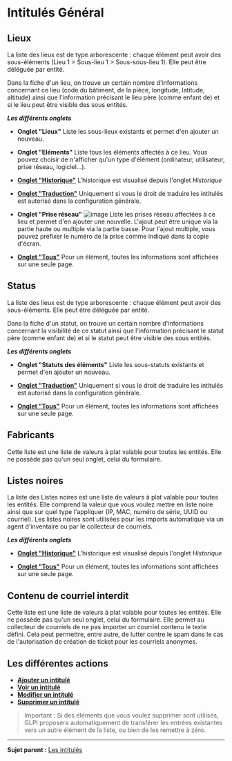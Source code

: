 Intitulés Général
=================

Lieux
-----
La liste des lieux est de type arborescente : chaque élément peut avoir des sous-éléments (Lieu 1 > Sous-lieu 1 > Sous-sous-lieu 1). Elle peut être déléguée par entité.

Dans la fiche d'un lieu, on trouve un certain nombre d'informations concernant ce lieu (code du bâtiment, de la pièce, longitude, latitude, altitude) ainsi que l'information précisant le lieu père (comme enfant de) et si le lieu peut être visible des sous entités.

***Les différents onglets***

-   **Onglet "Lieux"**
    Liste les sous-lieux existants et permet d'en ajouter un nouveau.

-   **Onglet "Eléments"**
    Liste tous les éléments affectés à ce lieu. Vous pouvez choisir de n'afficher qu'un type d'élément (ordinateur, utilisateur, prise réseau, logiciel...).

-   **[Onglet "Historique"](index.php?fr/Les_différents_onglets/Onglet_Historique.md)**
     L'historique est visualisé depuis l'onglet *Historique*

-   **[Onglet "Traduction"](index.php?fr/08_Module_Configuration/02_Intitulés/Onglet_Traduction.md)**
    Uniquement si vous le droit de traduire les intitulés est autorisé dans la configuration générale.

-   **Onglet "Prise réseau"**
    ![image](docs/image/priseReseau.png)
    Liste les prises réseau affectées à ce lieu et permet d'en ajouter une nouvelle. L'ajout peut être unique via la partie haute ou multiple via la partie basse. Pour l'ajout multiple, vous pouvez préfixer le numéro de la prise comme indiqué dans la copie d'écran.

-   **[Onglet "Tous"](index.php?fr/Les_différents_onglets/Onglet_Tous.md)**
     Pour un élément, toutes les informations sont affichées sur une seule page.

Status
-----
La liste des lieux est de type arborescente : chaque élément peut avoir des sous-éléments. Elle peut être déléguée par entité.

Dans la fiche d'un statut, on trouve un certain nombre d'informations concernant la visibilité de ce statut ainsi que l'information précisant le statut père (comme enfant de) et si le statut peut être visible des sous entités.

***Les différents onglets***

-   **Onglet "Statuts des éléments"**
    Liste les sous-statuts existants et permet d'en ajouter un nouveau. 

-   **[Onglet "Traduction"](index.php?fr/08_Module_Configuration/02_Intitulés/Onglet_Traduction.md)**
    Uniquement si vous le droit de traduire les intitulés est autorisé dans la configuration générale.

-   **[Onglet "Tous"](index.php?fr/Les_différents_onglets/Onglet_Tous.md)**
     Pour un élément, toutes les informations sont affichées sur une seule page.

Fabricants
----------
Cette liste est une liste de valeurs à plat valable pour toutes les entités.
Elle ne possède pas qu'un seul onglet, celui du formulaire.

Listes noires
----------
La liste des Listes noires est une liste de valeurs à plat valable pour toutes les entités.
Elle comprend la valeur que vous voulez mettre en liste noire ainsi que sur quel type l'appliquer (IP, MAC, numéro de série, UUID ou courriel).
Les listes noires sont utilisées pour les imports automatique via un agent d'inventaire ou par le collecteur de courriels.

***Les différents onglets***

-   **[Onglet "Historique"](index.php?fr/Les_différents_onglets/Onglet_Historique.md)**
     L'historique est visualisé depuis l'onglet *Historique*

-   **[Onglet "Tous"](index.php?fr/Les_différents_onglets/Onglet_Tous.md)**
     Pour un élément, toutes les informations sont affichées sur une seule page.

Contenu de courriel interdit
----------
Cette liste est une liste de valeurs à plat valable pour toutes les entités.
Elle ne possède pas qu'un seul onglet, celui du formulaire.
Elle permet au collecteur de courriels de ne pas importer un courriel contenu le texte défini. Cela peut permettre, entre autre, de lutter contre le spam dans le cas de l'autorisation de création de ticket pour les courriels anonymes.


Les différentes actions
-----------------------

-   **[Ajouter un intitulé](index.php?fr/Les_différentes_actions/Créer_un_nouvel_objet.md)**
-   **[Voir un intitulé](index.php?fr/Les_différentes_actions/Visualiser_un_objet.md)**
-   **[Modifier un intitulé](index.php?fr/Les_différentes_actions/Modifier_un_objet.md)**
-   **[Supprimer un intitulé](index.php?fr/Les_différentes_actions/Supprimer_un_objet.md)**

>Important : Si des éléments que vous voulez supprimer sont utilisés, GLPI proposera automatiquement de transférer les entrées existantes vers un autre élément de la liste, ou bien de les remettre à zéro.

------
**Sujet parent :** [Les intitulés](index.php?fr/08_Module_Configuration/02_Intitulés/01_Intitulés.md "Les intitulés sont gérés depuis le menu Configuration > Intitulés")
